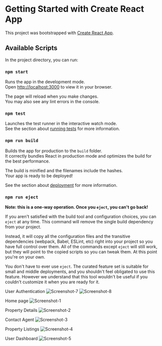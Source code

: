 # Getting Started with Create React App

This project was bootstrapped with [Create React App](https://github.com/facebook/create-react-app).

## Available Scripts

In the project directory, you can run:

### `npm start`

Runs the app in the development mode.\
Open [http://localhost:3000](http://localhost:3000) to view it in your browser.

The page will reload when you make changes.\
You may also see any lint errors in the console.

### `npm test`

Launches the test runner in the interactive watch mode.\
See the section about [running tests](https://facebook.github.io/create-react-app/docs/running-tests) for more information.

### `npm run build`

Builds the app for production to the `build` folder.\
It correctly bundles React in production mode and optimizes the build for the best performance.

The build is minified and the filenames include the hashes.\
Your app is ready to be deployed!

See the section about [deployment](https://facebook.github.io/create-react-app/docs/deployment) for more information.

### `npm run eject`

**Note: this is a one-way operation. Once you `eject`, you can't go back!**

If you aren't satisfied with the build tool and configuration choices, you can `eject` at any time. This command will remove the single build dependency from your project.

Instead, it will copy all the configuration files and the transitive dependencies (webpack, Babel, ESLint, etc) right into your project so you have full control over them. All of the commands except `eject` will still work, but they will point to the copied scripts so you can tweak them. At this point you're on your own.

You don't have to ever use `eject`. The curated feature set is suitable for small and middle deployments, and you shouldn't feel obligated to use this feature. However we understand that this tool wouldn't be useful if you couldn't customize it when you are ready for it.

User Authentication
![Screenshot-7](https://github.com/aman-shown7008/Geniobits-Private-Limited-Assignment-/assets/74037648/643105ad-ac2a-4d55-a69c-66f0c3ed34f7)
![Screenshot-8](https://github.com/aman-shown7008/Geniobits-Private-Limited-Assignment-/assets/74037648/9707515f-d9b0-4fb9-830b-2a9561562505)

Home page
![Screenshot-1](https://github.com/aman-shown7008/Geniobits-Private-Limited-Assignment-/assets/74037648/d661e5e5-7d82-4205-a66a-3bec1cf83dfa)

Property Details
![Screenshot-2](https://github.com/aman-shown7008/Geniobits-Private-Limited-Assignment-/assets/74037648/2bdf0e34-5967-402e-afcf-e7e01b787627)

Contact Agent
![Screenshot-3](https://github.com/aman-shown7008/Geniobits-Private-Limited-Assignment-/assets/74037648/f908c61f-968a-4f9e-ac8f-954f615d075e)

Property Listings
![Screenshot-4](https://github.com/aman-shown7008/Geniobits-Private-Limited-Assignment-/assets/74037648/c6921243-bd00-4a12-b9dd-ab5658ec7bf9)

User Dashboard
![Screenshot-5](https://github.com/aman-shown7008/Geniobits-Private-Limited-Assignment-/assets/74037648/f9340a01-471e-4265-b5d8-7de499853787)



